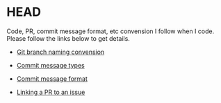 # HEAD

Code, PR, commit message format, etc convension I follow when I code. Please follow the links below to get details.

- [Git branch naming convension](docs/git-branch-naming-convension.md)

- [Commit message types](docs/git-naming-types.md)

- [Commit message format](https://gist.github.com/digitaljhelms/3761873)

- [Linking a PR to an issue](https://docs.github.com/en/issues/tracking-your-work-with-issues/linking-a-pull-request-to-an-issue)
